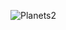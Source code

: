 
![Planets2](https://user-images.githubusercontent.com/89083420/154983796-f38afdaf-ffb8-4342-926c-4149645570c9.gif)
